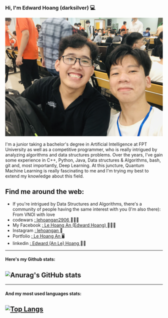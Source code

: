 ### Hi, I'm Edward Hoang (darksilver) 💻


<img src="https://raw.githubusercontent.com/lehoangan2906/lehoangan2906/main/IMG_1295.JPG">

I'm a junior taking a bachelor's degree in Artificial Intelligence at FPT University as well as a competitive programmer, who is really intrigued by analyzing algorithms and data structures problems. Over the years, I've gain some experience in C++, Python, Java, Data structures & Algorithms, bash, git and, most importantly, Deep Learning. At this juncture, Quantum Machine Learning is really fascinating to me and I'm trying my best to extend my knowledge about this field.

## Find me around the web: <a href = "https://www.linkedin.com/in/edward-hoang-31bb34220/" ></a><br />

 - If you're intrigued by Data Structures and Algorithms, there's a community of people having the same interest with you (I'm also there)<a hred = "https://discord.gg/b7KrXfpp">: From VNOI with love </a>
 - codewars <a href = "https://www.codewars.com/users/lehoangan2906">: lehoangan2906 </a> 🧑🏻‍💻
 - My Facebook <a href= "https://www.facebook.com/le.hoangan.182940/">: Le Hoang An (Edward Hoang) </a> 🙎🏻‍♂️
 - Instagram <a href = "https://www.instagram.com/__lehoangan/">: lehoangan </a> 🌊
 - Portfolio <a href = "https://lehoangan.vercel.app/">: Le Hoang An </a> 🖥
 - linkedin <a href = "https://www.linkedin.com/in/edward-hoang-31bb34220/">: Edward (An Le) Hoang </a> 🙋🏻<br />

--------------------------------------------------------------------------------------------
#### Here's my Github stats:
![Anurag's GitHub stats](https://github-readme-stats.vercel.app/api?username=lehoangan2906&show_icons=true&theme=radical)
-----------------------------------------------------------------

--------------------------------------------------------------------------------------------
#### And my most used languages stats:
[![Top Langs](https://github-readme-stats.vercel.app/api/top-langs/?username=lehoangan2906&layout=compact)](https://github.com/anuraghazra/github-readme-stats)
--------------------------------------------------------------------------------------------




